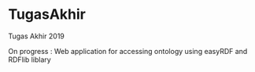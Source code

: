 # TugasAkhir
Tugas Akhir 2019

On progress : Web application for accessing ontology using easyRDF and RDFlib liblary
